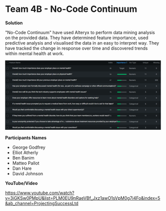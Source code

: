 # Team 4B - No-Code Continuum
**Solution**

"No-Code Continuum" have used Alteryx to perform data mining analysis on the provided data. They have determined feature importance, used predictive analysis and visualised the data in an easy to interpret way. They have tracked the change in response over time and discovered trends within mental health at work.

![alt text](https://github.com/Projecting-Success-Solutions-Portal/Hack-16/blob/main/Challenge%204/Team%204B%20-%20No-Code%20Continuum/Team%204B%20Cover%20Image.png?raw=true)

**Participants Names**

- George Godfrey
- Elliot Atherly
- Ben Banim
- Matteo Pallot
- Dan Hare
- David Johnson

**YouTube/Video**

https://www.youtube.com/watch?v=3iGKSw0PMpU&list=PLM0EU9nRaeVBf_Jxz1awO1sVpM0g7i4Fo&index=5&ab_channel=ProjectingSuccessLtd
